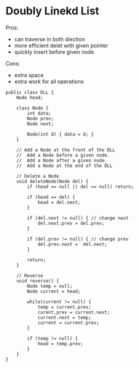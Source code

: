 # Doubly Linekd List

Pros:
- can traverse in both diection
- more efficient delet with given pointer
- quickly insert before given node

Cons:
- extra space
- extra work for all operations

```
public class DLL {
    Node head;

    class Node {
        int data;
        Node prev;
        Node next;

        Node(int d) { data = d; }
    }

    // Add a Node at the front of the DLL
    //  Add a Node before a given node.
    //  Add a Node after a given node.
    //  Add a Node at the end of the DLL
    
    // Delete a Node
    void deleteNode(Node del) {
        if (head == null || del == null) return;

        if (head == del) {
            head = del.next;
        }

        if (del.next != null) { // change next
            del.next.prev = del.prev;
        }

        if (del.prev != null) { // change prev
            del.prev.next =  del.next;
        }

        return;
    }

    // Reverse
    void reverse() {
        Node temp = null;
        Node current = head;

        while(current != null) {
            temp = current.prev;
            curent.prev = current.next;
            current.next = temp;
            current = current.prev;
        }

        if (temp != null) {
            head = temp.prev;
        }
    }
}
```